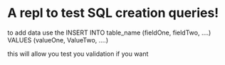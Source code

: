 # A repl to test SQL creation queries!

to add data use the INSERT INTO table_name (fieldOne, fieldTwo, ....) VALUES (valueOne, ValueTwo, ....)

this will allow you test you validation if you want
